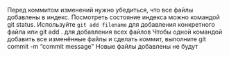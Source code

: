 Перед коммитом изменений нужно убедиться, что все файлы
добавлены в индекс.
Посмотреть состояние индекса можно командой git status.
 Используйте `git add filename` для добавления конкретного
файла или git add . для добавления всех файлов
Чтобы одной командой добавить все изменённые файлы и
сделать коммит, выполните git commit -m “commit message"
 Новые файлы добавлены не будут